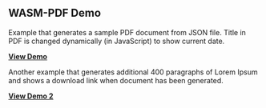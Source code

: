 ## WASM-PDF Demo

Example that generates a sample PDF document from JSON file. Title in PDF is changed dynamically (in JavaScript) to show current date.

**[View Demo](https://jussiniinikoski.github.io/wasm-pdf-demo/)**

Another example that generates additional 400 paragraphs of Lorem Ipsum and shows a download link when document has been generated.

**[View Demo 2](https://jussiniinikoski.github.io/wasm-pdf-demo/example2.html)**